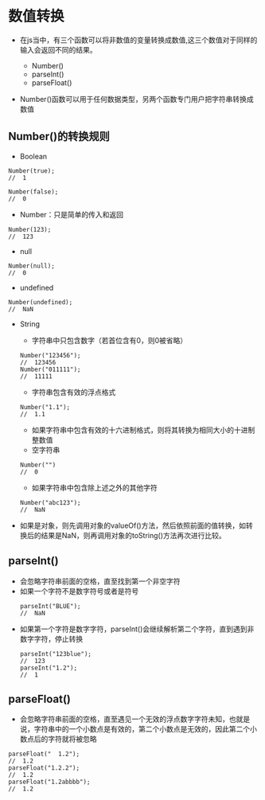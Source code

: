 # 数值转换

- 在js当中，有三个函数可以将非数值的变量转换成数值,这三个数值对于同样的输入会返回不同的结果。
    - Number()
    - parseInt()
    - parseFloat()

- Number()函数可以用于任何数据类型，另两个函数专门用户把字符串转换成数值


## Number()的转换规则

- Boolean
```
Number(true);
//  1

Number(false);
//  0
```

- Number：只是简单的传入和返回
```
Number(123);
//  123
```

- null
```
Number(null);
//  0
```
- undefined
```
Number(undefined);
//  NaN
```

- String
    - 字符串中只包含数字（若首位含有0，则0被省略）
    ```
    Number("123456");
    //  123456
    Number("011111");
    //  11111
    ```
    - 字符串包含有效的浮点格式
    ```
    Number("1.1");
    //  1.1
    ```
    -   如果字符串中包含有效的十六进制格式，则将其转换为相同大小的十进制整数值
    - 空字符串
    ```
    Number("")
    //  0
    ```
    - 如果字符串中包含除上述之外的其他字符
    ```
    Number("abc123");
    //  NaN
    ```
    
- 如果是对象，则先调用对象的valueOf()方法，然后依照前面的值转换，如转换后的结果是NaN，则再调用对象的toString()方法再次进行比较。


## parseInt()

- 会忽略字符串前面的空格，直至找到第一个非空字符
- 如果一个字符不是数字符号或者是符号
    ```
    parseInt("BLUE");
    //  NaN
    ```
- 如果第一个字符是数字字符，parseInt()会继续解析第二个字符，直到遇到非数字字符，停止转换
    ```
    parseInt("123blue");
    //  123
    parseInt("1.2");
    //  1
    ```
    
## parseFloat()
- 会忽略字符串前面的空格，直至遇见一个无效的浮点数字字符未知，也就是说，字符串中的一个小数点是有效的，第二个小数点是无效的，因此第二个小数点后的字符就将被忽略

```
parseFloat("  1.2");
//  1.2
parseFloat("1.2.2");
//  1.2
parseFloat("1.2abbbb");
//  1.2
```






